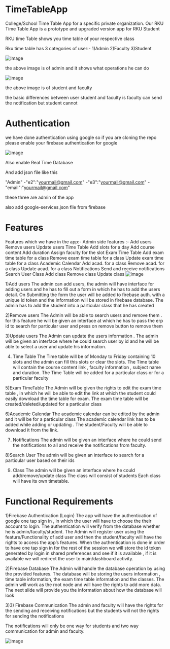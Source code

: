 # TimeTableApp
College/School Time Table App for a specific private organization. 
Our RKU Time Table App is a prototype and upgraded version app for RKU Student

RKU time Table shows you time table of your respective class

Rku time table has 3 categories of user:-
1)Admin
2)Faculty
3)Student

![image](https://user-images.githubusercontent.com/95139755/194652495-ae2a0633-8b37-4a55-bdf2-91d6b3fdb0d6.png)


the above image is of admin and it shows what operations he can do

![image](https://user-images.githubusercontent.com/95139755/194652581-af5d505e-9bac-459d-8dfa-d3632b0684cd.png)

the above image is of student and faculty

the basic differences between user student and faculty is faculty can send the notification but student cannot

# Authentication
we have done authentication using google so if you are cloning the repo please enable your firebase authentication for google

![image](https://user-images.githubusercontent.com/95139755/194652825-862bae7e-5449-41bc-ae57-d4b1c64c5ea2.png)


Also enable Real Time Database

And add json file like this

"Admin"
  -"e2":"yourmail@gmail.com"
  -"e3":"yourmail@gmail.com"
  -"email":"yourmail@gmail.com"


these three are admin of the app 


also add google-services.json file from firebase

# Features
Features which we have in the app:-
Admin side features :-
Add users
Remove users
Update users
Time Table
Add slots for a day
Add course content
Add duration 
Assign faculty for the slot
Exam Time Table
Add exam time table for a class
Remove exam time table for a class
Update exam time table for a class
Academic Calendar
Add acad. for a class
Remove acad. for a class
Update acad. for a class
Notifications
Send and receive notifications
Search User
Class
Add class
Remove class
Update class
![image](https://user-images.githubusercontent.com/95139755/194653218-40ccf8e8-6e02-4c65-bcbc-e5560a189bec.png)

1)Add users
The admin can add users, the admin will have interface for adding users and he has to fill out a form in which he has to add the users detail. On Submitting the form the user will be added to firebase auth. with a unique id token and the information will be stored in firebase database.
The admin has to add the student into a particular class that he has created


2)Remove users
The Admin will be able to search users and remove them . for this feature he will be given an interface at which he has to pass the erp id to search for particular user and press on remove button to remove them


3)Update users 
 The Admin can update the users information . The admin will be given an interface where he could search user by id and he will be able to select a user and update his information.


4) Time Table
The Time table will be of Monday to Friday containing 10 slots and the admin can fill this slots or clear the slots. The Time table will contain the course content link , faculty information , subject name and duration.
The Time Table will be added for a particular class or for a particular faculty


5)Exam TimeTable
The Admin will be given the rights to edit the exam time table , in which he will be able to edit the link at which the student could easily download the time table for exam.
The exam time table will be created/deleted/updated for a particular class


6)Academic Calendar
The academic calendar can be edited by the admin and it will be for a particular class 
The academic calendar link has to be added while adding or updating . 
The student/Faculty will be able to download it from the link.


7) Notifications
The admin will be given an interface where he could send the notifications to all and receive the notifications from faculty.


8)Search User
The admin will be given an interface to search for a particular user based on their ids


9) Class
The admin will be given an interface where he could add/remove/update class
The class will consist of students
Each class will have its own timetable.


# Functional Requirements
1)Firebase Authentication (Login)
The app will have the authentication of google one tap sign in , in which the user will have to choose the their account to login. The authentication will verify from the database whether he is admin/faculty/student.
The Admin will register user using the feature/Functionality of add user and then the student/faculty will have the rights to access the app’s features.
When the authentication is done in order to have one tap sign in for the rest of the session we will store the id token generated by login in shared preferences and see if it is available , if it is available we will redirect the user to main/dashboard activity.


2)Firebase Database
The Admin will handle the database operation by using the provided features.
The database will be storing the users information , time table information, the exam time table information and the classes.
The admin will work as the root node and will have the rights to add more data.
The next slide will provide you the information about how the database will look 

3)3) Firebase Communication
The admin and faculty will have the rights for the sending and receiving notifications but the students will not the rights for sending the notifications

The notifications will only be one way for students and two way communication for admin and faculty.

![image](https://user-images.githubusercontent.com/95139755/194653721-bf25481e-d53d-475e-8451-8fb3c01d6562.png)


